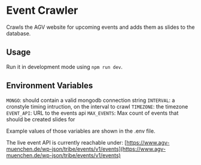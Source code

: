 # Event Crawler

Crawls the AGV website for upcoming events and adds them as slides to the database.

## Usage

Run it in development mode using `npm run dev`.

## Environment Variables

`MONGO`: should contain a valid mongodb connection string
`INTERVAL`: a cronstyle timing intruction, on the interval to crawl
`TIMEZONE`: the timezone
`EVENT_API`: URL to the events api
`MAX_EVENTS`: Max count of events that should be created slides for

Example values of those variables are shown in the .env file.

The live event API is currently reachable under: [https://www.agv-muenchen.de/wp-json/tribe/events/v1/events](https://www.agv-muenchen.de/wp-json/tribe/events/v1/events)
